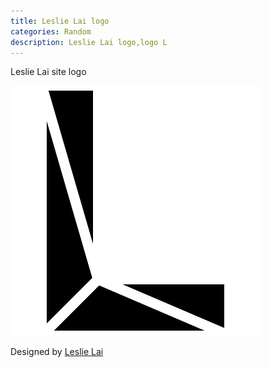 ```yaml
---
title: Leslie Lai logo
categories: Random
description: Leslie Lai logo,logo L
---
```


Leslie Lai site logo

![logo L](/assets/img/20180519/LeslieLai-logo.png)

Designed by [Leslie Lai](https://lcr.github.io/)